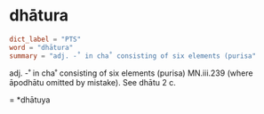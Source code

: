 # dhātura

``` toml
dict_label = "PTS"
word = "dhātura"
summary = "adj. -˚ in cha˚ consisting of six elements (purisa"
```

adj. \-˚ in cha˚ consisting of six elements (purisa) MN.iii.239 (where āpodhātu omitted by mistake). See dhātu 2 c.

= \*dhātuya

